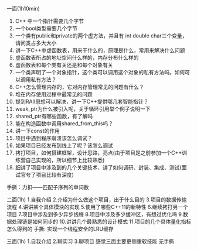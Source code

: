

一面(1h10min)

1. C++ 中一个指针需要几个字节
2. 一个bool类型需要几个字节
3. 一个类有public和private的两个虚方法，并且有 int double char三个变量，请问类占多大大小
4. 讲一下C++中虚函数表，用来干什么的，原理是什么，常用来解决什么问题
5. 虚函数表所占的地址空间什么样的，内存分布什么样的
6. 虚函数表和每个类有关还是和每个对象有关
7. 一个类声明了一个对象指针，这个类可以调用这个对象的私有方法吗。如何可以调用私有方法？
8. C++怎么管理内存的，它对内存管理常见的问题有什么？
9. 堆在内存使用过程中最常见的问题
10. 提到RAII思想可以解决，讲一下C++提供哪几套智能指针？
11. weak_ptr为什么被引入呢，关于循环引用举个例子说明一下
12. shared_ptr有哪些函数，有了解吗
13. 能在构造函数中调用shared_from_this吗？
14. 讲一下const的作用
15. 项目中遇到程序崩溃该怎么调试？
16. 如果项目已经发布到线上了呢？该怎么调试
17. 拷打项目，如何搭建框架，设计思路，亮点(由于项目是之前参加一个C++训练营自己实现的，所以细节上比较熟悉)
18. 细讲了项目中涉及到的几个关键技术、讲了如何调研、封装、集成、测试(面试官夸了项目比较有深度)

手撕：力扣——匹配子序列的单词数

二面(1h)
1.自我介绍
2.介绍为什么做这个项目，出于什么目的
3.项目的数据传输流程
4.讲讲某个具体模块的实现
5.使用了哪些C++11的新特性
6.继续拷打另一个项目
7.项目中涉及到多少异步线程
8.项目中涉及多少缓冲区，有想过优化吗
9.数据处理链是如何同步的
10.讲讲几个最熟悉的设计模式
11.项目的几个具体量化指标怎么得到的
手撕: 实现一个线程安全的LRU缓存

三面(1h)
1.自我介绍
2.聊实习
3.聊项目
感觉三面主要更侧重软技能
无手撕



